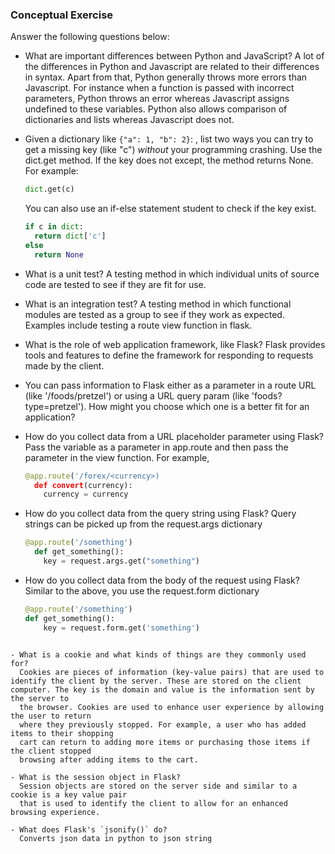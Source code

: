 ### Conceptual Exercise

Answer the following questions below:

- What are important differences between Python and JavaScript?
  A lot of the differences in Python and Javascript are related to their differences in 
  syntax. Apart from that, Python generally throws more errors than Javascript. For 
  instance when a function is passed with incorrect parameters, Python throws an error
  whereas Javascript assigns undefined to these variables. Python also allows comparison 
  of dictionaries and lists whereas Javascript does not.  

- Given a dictionary like ``{"a": 1, "b": 2}``: , list two ways you
  can try to get a missing key (like "c") *without* your programming
  crashing.
  Use the dict.get method. If the key does not except, the method returns
  None. For example:
  ```py
  dict.get(c)
  ```
  You can also use an if-else statement student to check if the key exist.

  ```py
  if c in dict:
    return dict['c']
  else
    return None
  ```

- What is a unit test?
  A testing method in which individual units of source code are tested to see if they
  are fit for use. 

- What is an integration test?
  A testing method in which functional modules are tested as a group to see if they work
  as expected. Examples include testing a route view function in flask. 

- What is the role of web application framework, like Flask?
  Flask provides tools and features to define the framework for responding to requests
  made by the client. 

- You can pass information to Flask either as a parameter in a route URL
  (like '/foods/pretzel') or using a URL query param (like
  'foods?type=pretzel'). How might you choose which one is a better fit
  for an application?

- How do you collect data from a URL placeholder parameter using Flask?
  Pass the variable as a parameter in app.route and then pass the parameter in the
  view function. For example,
  ```py
  @app.route('/forex/<currency>)
    def convert(currency):
      currency = currency
  ```

- How do you collect data from the query string using Flask?
  Query strings can be picked up from the request.args dictionary
  ```py
  @app.route('/something')
    def get_something():
      key = request.args.get("something")
  ```


- How do you collect data from the body of the request using Flask?
  Similar to the above, you use the request.form dictionary
  ```py
  @app.route('/something')
  def get_something():
      key = request.form.get('something')
```

- What is a cookie and what kinds of things are they commonly used for?
  Cookies are pieces of information (key-value pairs) that are used to identify the client by the server. These are stored on the client computer. The key is the domain and value is the information sent by the server to 
  the browser. Cookies are used to enhance user experience by allowing the user to return 
  where they previously stopped. For example, a user who has added items to their shopping 
  cart can return to adding more items or purchasing those items if the client stopped
  browsing after adding items to the cart. 

- What is the session object in Flask?
  Session objects are stored on the server side and similar to a cookie is a key value pair
  that is used to identify the client to allow for an enhanced browsing experience.

- What does Flask's `jsonify()` do?
  Converts json data in python to json string
